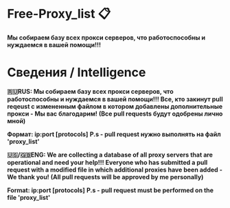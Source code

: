 # Free-Proxy_list 📋
**Мы собираем базу всех прокси серверов, что работоспособны и нуждаемся в вашей помощи!!!**

# Сведения / Intelligence
**🇷🇺RUS: Мы собираем базу всех прокси серверов, что работоспособны и нуждаемся в вашей помощи!!! 
Все, кто закинут pull reqeust с измененным файлом в котором добавлены дополнительные прокси - Мы вас благодарим! 
(Все pull requests будут одобрены лично мной)**

**Формат: ip:port [protocols]**
**P.s - pull request нужно выполнять на файл 'proxy_list'**

**🇺🇸/🇬🇧ENG: We are collecting a database of all proxy servers that are operational and need your help!!!
Everyone who has submitted a pull request with a modified file in which additional proxies have been added - We thank you!
(All pull requests will be approved by me personally)**

**Format: ip:port [protocols]**
**P.s - pull request must be performed on the file 'proxy_list'**
